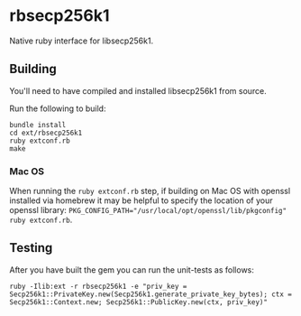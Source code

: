 # rbsecp256k1

Native ruby interface for libsecp256k1.

## Building

You'll need to have compiled and installed libsecp256k1 from source.

Run the following to build:

```
bundle install
cd ext/rbsecp256k1
ruby extconf.rb
make
```

### Mac OS

When running the `ruby extconf.rb` step, if building on Mac OS with openssl
installed via homebrew it may be helpful to specify the location of your openssl
library: `PKG_CONFIG_PATH="/usr/local/opt/openssl/lib/pkgconfig" ruby extconf.rb`.

## Testing

After you have built the gem you can run the unit-tests as follows:

```
ruby -Ilib:ext -r rbsecp256k1 -e "priv_key = Secp256k1::PrivateKey.new(Secp256k1.generate_private_key_bytes); ctx = Secp256k1::Context.new; Secp256k1::PublicKey.new(ctx, priv_key)"
```
